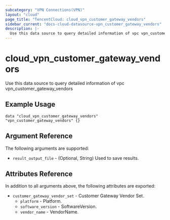 ```yaml
---
subcategory: "VPN Connections(VPN)"
layout: "cloud"
page_title: "TencentCloud: cloud_vpn_customer_gateway_vendors"
sidebar_current: "docs-cloud-datasource-vpn_customer_gateway_vendors"
description: |-
  Use this data source to query detailed information of vpc vpn_customer_gateway_vendors
---
```


# cloud_vpn_customer_gateway_vendors

Use this data source to query detailed information of vpc vpn_customer_gateway_vendors

## Example Usage

```hcl
data "cloud_vpn_customer_gateway_vendors" "vpn_customer_gateway_vendors" {}
```

## Argument Reference

The following arguments are supported:

* `result_output_file` - (Optional, String) Used to save results.

## Attributes Reference

In addition to all arguments above, the following attributes are exported:

* `customer_gateway_vendor_set` - Customer Gateway Vendor Set.
  * `platform` - Platform.
  * `software_version` - SoftwareVersion.
  * `vendor_name` - VendorName.


